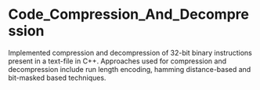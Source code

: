 # Code_Compression_And_Decompression
Implemented compression and decompression of 32-bit binary instructions present in a text-file in C++. Approaches used for compression and decompression include run length encoding, hamming distance-based and bit-masked based techniques.
